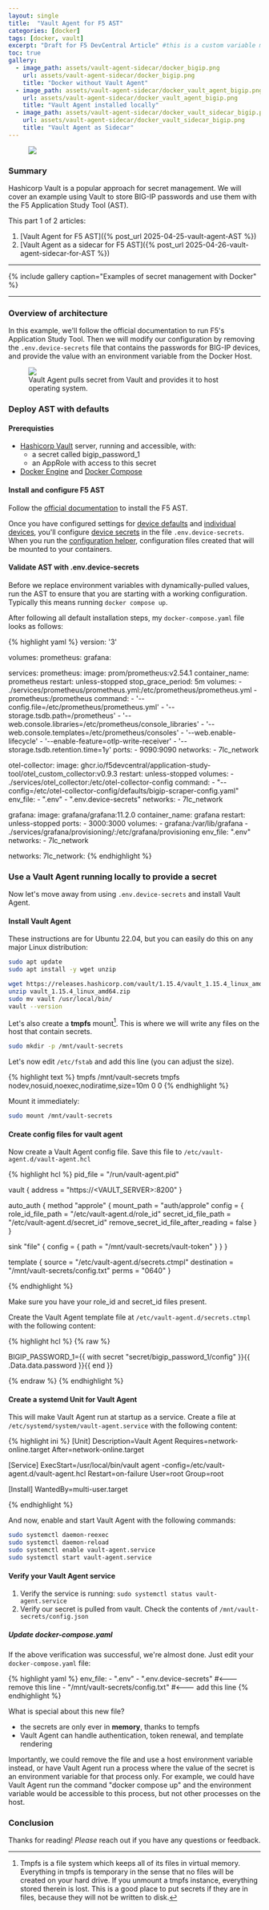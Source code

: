 ```yaml
---
layout: single
title:  "Vault Agent for F5 AST"
categories: [docker]
tags: [docker, vault]
excerpt: "Draft for F5 DevCentral Article" #this is a custom variable meant for a short description to be displayed on home page
toc: true
gallery:
  - image_path: assets/vault-agent-sidecar/docker_bigip.png
    url: assets/vault-agent-sidecar/docker_bigip.png
    title: "Docker without Vault Agent"
  - image_path: assets/vault-agent-sidecar/docker_vault_agent_bigip.png
    url: assets/vault-agent-sidecar/docker_vault_agent_bigip.png
    title: "Vault Agent installed locally"
  - image_path: assets/vault-agent-sidecar/docker_vault_sidecar_bigip.png
    url: assets/vault-agent-sidecar/docker_vault_sidecar_bigip.png
    title: "Vault Agent as Sidecar"
---
```

<figure>
    <a href="/assets/vault-agent-sidecar/vault-agent-sidecar.png"><img src="/assets/vault-agent-sidecar/vault-agent-sidecar.png"></a>
</figure>

### Summary
Hashicorp Vault is a popular approach for secret management. We will cover an example using Vault to store BIG-IP passwords and use them with the F5 Application Study Tool (AST). 

This part 1 of 2 articles:

1. [Vault Agent for F5 AST]({% post_url 2025-04-25-vault-agent-AST %})
2. [Vault Agent as a sidecar for F5 AST]({% post_url 2025-04-26-vault-agent-sidecar-for-AST %})

<hr>
{% include gallery caption="Examples of secret management with Docker"  %}
<hr>

### Overview of architecture
In this example, we'll follow the official documentation to run F5's Application Study Tool. Then we will modify our configuration by removing the `.env.device-secrets` file that contains the passwords for BIG-IP devices, and provide the value with an environment variable from the Docker Host.

<figure>
    <a href="/assets/vault-agent-sidecar/docker_vault_agent_bigip.png"><img src="/assets/vault-agent-sidecar/docker_vault_agent_bigip.png"></a>
    <figcaption>Vault Agent pulls secret from Vault and provides it to host operating system.</figcaption>
</figure>

### Deploy AST with defaults

#### Prerequisties
- [Hashicorp Vault](https://www.hashicorp.com/en/products/vault) server, running and accessible, with:
  - a secret called bigip_password_1
  - an AppRole with access to this secret
- [Docker Engine](https://docs.docker.com/engine/) and [Docker Compose](https://docs.docker.com/compose/)

#### Install and configure F5 AST 
Follow the [official documentation](https://f5devcentral.github.io/application-study-tool/getting_started.html#installation) to install the F5 AST.

Once you have configured settings for [device defaults](https://f5devcentral.github.io/application-study-tool/getting_started.html#configure-default-device-settings) and [individual devices](https://f5devcentral.github.io/application-study-tool/getting_started.html#configure-devices-to-scrape), you'll configure [device secrets](https://f5devcentral.github.io/application-study-tool/getting_started.html#configure-device-secrets) in the file `.env.device-secrets`. When you run the [configuration helper](https://f5devcentral.github.io/application-study-tool/getting_started.html#run-the-configuration-helper), configuration files created that will be mounted to your containers. 

#### Validate AST with .env.device-secrets
Before we replace environment variables with dynamically-pulled values, run the AST to ensure that you are starting with a working configuration. Typically this means running `docker compose up`.

After following all default installation steps, my `docker-compose.yaml` file looks as follows:

{% highlight yaml %}
version: '3'

volumes:
  prometheus:
  grafana:

services:
  prometheus:
    image: prom/prometheus:v2.54.1
    container_name: prometheus
    restart: unless-stopped
    stop_grace_period: 5m
    volumes:
      - ./services/prometheus/prometheus.yml:/etc/prometheus/prometheus.yml
      - prometheus:/prometheus
    command:
      - '--config.file=/etc/prometheus/prometheus.yml'
      - '--storage.tsdb.path=/prometheus'
      - '--web.console.libraries=/etc/prometheus/console_libraries'
      - '--web.console.templates=/etc/prometheus/consoles'
      - '--web.enable-lifecycle'
      - '--enable-feature=otlp-write-receiver'
      - '--storage.tsdb.retention.time=1y'
    ports:
      - 9090:9090
    networks:
      - 7lc_network

  otel-collector:
    image: ghcr.io/f5devcentral/application-study-tool/otel_custom_collector:v0.9.3
    restart: unless-stopped
    volumes:
      - ./services/otel_collector:/etc/otel-collector-config
    command:
      - "--config=/etc/otel-collector-config/defaults/bigip-scraper-config.yaml"
    env_file:
      - ".env"
      - ".env.device-secrets"
    networks:
      - 7lc_network

  grafana:
    image: grafana/grafana:11.2.0
    container_name: grafana
    restart: unless-stopped
    ports:
      - 3000:3000
    volumes:
      - grafana:/var/lib/grafana
      - ./services/grafana/provisioning/:/etc/grafana/provisioning
    env_file: ".env"
    networks:
      - 7lc_network

networks:
  7lc_network:
{% endhighlight %}

### Use a Vault Agent running locally to provide a secret
Now let's move away from using `.env.device-secrets` and install Vault Agent.

#### Install Vault Agent
These instructions are for Ubuntu 22.04, but you can easily do this on any major Linux distribution:

```bash
sudo apt update
sudo apt install -y wget unzip

wget https://releases.hashicorp.com/vault/1.15.4/vault_1.15.4_linux_amd64.zip
unzip vault_1.15.4_linux_amd64.zip
sudo mv vault /usr/local/bin/
vault --version
```

Let's also create a **tmpfs** mount[^1]. This is where we will write any files on the host that contain secrets.

```bash
sudo mkdir -p /mnt/vault-secrets
```

Let's now edit `/etc/fstab` and add this line (you can adjust the size). 

{% highlight text %}
tmpfs /mnt/vault-secrets tmpfs nodev,nosuid,noexec,nodiratime,size=10m 0 0
{% endhighlight %}

Mount it immediately:

```bash
sudo mount /mnt/vault-secrets
```

#### Create config files for vault agent
Now create a Vault Agent config file. Save this file to `/etc/vault-agent.d/vault-agent.hcl`

{% highlight hcl %}
pid_file = "/run/vault-agent.pid"

vault {
  address = "https://<VAULT_SERVER>:8200"
}

auto_auth {
  method "approle" {
    mount_path = "auth/approle"
    config = {
      role_id_file_path = "/etc/vault-agent.d/role_id"
      secret_id_file_path = "/etc/vault-agent.d/secret_id"
      remove_secret_id_file_after_reading = false
    }
  }

  sink "file" {
    config = {
      path = "/mnt/vault-secrets/vault-token"
    }
  }
}

template {
  source      = "/etc/vault-agent.d/secrets.ctmpl"
  destination = "/mnt/vault-secrets/config.txt"
  perms       = "0640"
}

{% endhighlight %}

Make sure you have your role_id and secret_id files present.

Create the Vault Agent template file at `/etc/vault-agent.d/secrets.ctmpl` with the following content:

{% highlight hcl %}
{% raw %}

BIGIP_PASSWORD_1={{ with secret "secret/bigip_password_1/config" }}{{ .Data.data.password }}{{ end }}

{% endraw %}
{% endhighlight %}

#### Create a systemd Unit for Vault Agent
This will make Vault Agent run at startup as a service. Create a file at `/etc/systemd/system/vault-agent.service` with the following content:

{% highlight ini %}
[Unit]
Description=Vault Agent
Requires=network-online.target
After=network-online.target

[Service]
ExecStart=/usr/local/bin/vault agent -config=/etc/vault-agent.d/vault-agent.hcl
Restart=on-failure
User=root
Group=root

[Install]
WantedBy=multi-user.target

{% endhighlight %}

And now, enable and start Vault Agent with the following commands:

```bash
sudo systemctl daemon-reexec
sudo systemctl daemon-reload
sudo systemctl enable vault-agent.service
sudo systemctl start vault-agent.service
```
#### Verify your Vault Agent service
1. Verify the service is running: `sudo systemctl status vault-agent.service`
2. Verify our secret is pulled from vault. Check the contents of `/mnt/vault-secrets/config.json`

##### Update docker-compose.yaml 
If the above verification was successful, we're almost done. Just edit your `docker-compose.yaml` file:

{% highlight yaml %}
     env_file:
       - ".env"
       - ".env.device-secrets" #<--- remove this line
       - "/mnt/vault-secrets/config.txt" #<--- add this line
{% endhighlight %}

What is special about this new file? 
- the secrets are only ever in **memory**, thanks to tempfs
- Vault Agent can handle authentication, token renewal, and template rendering

Importantly, we could remove the file and use a host environment variable instead, or have Vault Agent run a process where the value of the secret is an environment variable for that process only. For example, we could have Vault Agent run the command "docker compose up" and the environment variable would be accessible to this process, but not other processes on the host.

### Conclusion

Thanks for reading! *Please* reach out if you have any questions or feedback.

[^1]: Tmpfs is a file system which keeps all of its files in virtual memory. Everything in tmpfs is temporary in the sense that no files will be created on your hard drive. If you unmount a tmpfs instance, everything stored therein is lost. This is a good place to put secrets if they are in files, because they will not be written to disk.